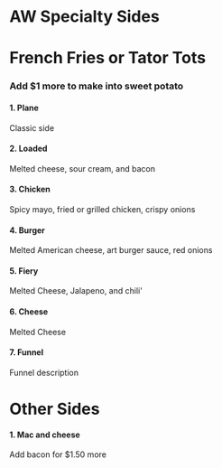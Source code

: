 # AW Specialty Sides

# French Fries or Tator Tots
### Add $1 more to make into sweet potato

#### 1. Plane
Classic side

#### 2. Loaded
Melted cheese, sour cream, and bacon

#### 3. Chicken
Spicy mayo, fried or grilled chicken, crispy onions

#### 4. Burger
Melted American cheese, art burger sauce, red onions

#### 5. Fiery
Melted Cheese, Jalapeno, and chili'

#### 6. Cheese
Melted Cheese

#### 7. Funnel
Funnel description

# Other Sides
#### 1. Mac and cheese
Add bacon for $1.50 more